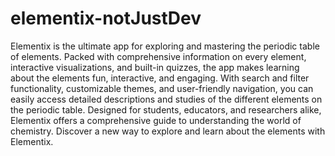 # elementix-notJustDev
Elementix is the ultimate app for exploring and mastering the periodic table of elements. Packed with comprehensive information on every element, interactive visualizations, and built-in quizzes, the app makes learning about the elements fun, interactive, and engaging. With search and filter functionality, customizable themes, and user-friendly navigation, you can easily access detailed descriptions and studies of the different elements on the periodic table. Designed for students, educators, and researchers alike, Elementix offers a comprehensive guide to understanding the world of chemistry. Discover a new way to explore and learn about the elements with Elementix.
